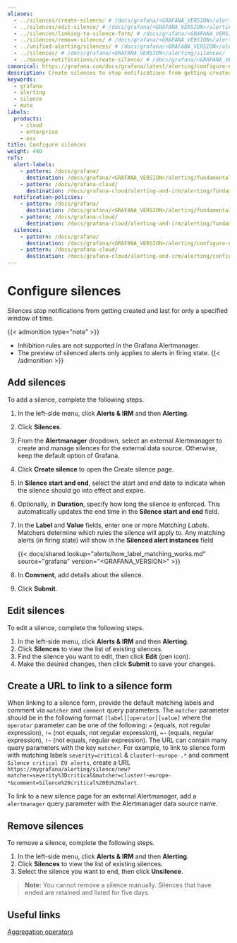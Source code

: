 ```yaml
---
aliases:
  - ../silences/create-silence/ # /docs/grafana/<GRAFANA_VERSION>/alerting/silences/create-silence/
  - ../silences/edit-silence/ # /docs/grafana/<GRAFANA_VERSION>/alerting/silences/edit-silence/
  - ../silences/linking-to-silence-form/ # /docs/grafana/<GRAFANA_VERSION>/alerting/silences/linking-to-silence-form/
  - ../silences/remove-silence/ # /docs/grafana/<GRAFANA_VERSION>/alerting/silences/remove-silence/
  - ../unified-alerting/silences/ # /docs/grafana/<GRAFANA_VERSION>/alerting/unified-alerting/silences/
  - ../silences/ # /docs/grafana/<GRAFANA_VERSION>/alerting/silences/
  - ../manage-notifications/create-silence/ # /docs/grafana/<GRAFANA_VERSION>/alerting/manage-notifications/create-silence/
canonical: https://grafana.com/docs/grafana/latest/alerting/configure-notifications/create-silence/
description: Create silences to stop notifications from getting created for a specified window of time
keywords:
  - grafana
  - alerting
  - silence
  - mute
labels:
  products:
    - cloud
    - enterprise
    - oss
title: Configure silences
weight: 440
refs:
  alert-labels:
    - pattern: /docs/grafana/
      destination: /docs/grafana/<GRAFANA_VERSION>/alerting/fundamentals/alert-rules/annotation-label/
    - pattern: /docs/grafana-cloud/
      destination: /docs/grafana-cloud/alerting-and-irm/alerting/fundamentals/alert-rules/annotation-label/
  notification-policies:
    - pattern: /docs/grafana/
      destination: /docs/grafana/<GRAFANA_VERSION>/alerting/fundamentals/notifications/notification-policies/
    - pattern: /docs/grafana-cloud/
      destination: /docs/grafana-cloud/alerting-and-irm/alerting/fundamentals/notifications/notification-policies/
  silences:
    - pattern: /docs/grafana/
      destination: /docs/grafana/<GRAFANA_VERSION>/alerting/configure-notifications/create-silence/
    - pattern: /docs/grafana-cloud/
      destination: /docs/grafana-cloud/alerting-and-irm/alerting/configure-notifications/create-silence/
---
```


# Configure silences

Silences stop notifications from getting created and last for only a specified window of time.

{{< admonition type="note" >}}

- Inhibition rules are not supported in the Grafana Alertmanager.
- The preview of silenced alerts only applies to alerts in firing state.
  {{< /admonition >}}

## Add silences

To add a silence, complete the following steps.

1. In the left-side menu, click **Alerts & IRM** and then **Alerting**.
1. Click **Silences**.
1. From the **Alertmanager** dropdown, select an external Alertmanager to create and manage silences for the external data source. Otherwise, keep the default option of Grafana.
1. Click **Create silence** to open the Create silence page.
1. In **Silence start and end**, select the start and end date to indicate when the silence should go into effect and expire.
1. Optionally, in **Duration**, specify how long the silence is enforced. This automatically updates the end time in the **Silence start and end** field.
1. In the **Label** and **Value** fields, enter one or more _Matching Labels_. Matchers determine which rules the silence will apply to. Any matching alerts (in firing state) will show in the **Silenced alert instances** field

   {{< docs/shared lookup="alerts/how_label_matching_works.md" source="grafana" version="<GRAFANA_VERSION>" >}}

1. In **Comment**, add details about the silence.
1. Click **Submit**.

## Edit silences

To edit a silence, complete the following steps.

1. In the left-side menu, click **Alerts & IRM** and then **Alerting**.
1. Click **Silences** to view the list of existing silences.
1. Find the silence you want to edit, then click **Edit** (pen icon).
1. Make the desired changes, then click **Submit** to save your changes.

## Create a URL to link to a silence form

When linking to a silence form, provide the default matching labels and comment via `matcher` and `comment` query parameters. The `matcher` parameter should be in the following format `[label][operator][value]` where the `operator` parameter can be one of the following: `=` (equals, not regular expression), `!=` (not equals, not regular expression), `=~` (equals, regular expression), `!~` (not equals, regular expression).
The URL can contain many query parameters with the key `matcher`.
For example, to link to silence form with matching labels `severity=critical` & `cluster!~europe-.*` and comment `Silence critical EU alerts`, create a URL `https://mygrafana/alerting/silence/new?matcher=severity%3Dcritical&matcher=cluster!~europe-*&comment=Silence%20critical%20EU%20alert`.

To link to a new silence page for an external Alertmanager, add a `alertmanager` query parameter with the Alertmanager data source name.

## Remove silences

To remove a silence, complete the following steps.

1. In the left-side menu, click **Alerts & IRM** and then **Alerting**.
1. Click **Silences** to view the list of existing silences.
1. Select the silence you want to end, then click **Unsilence**.

> **Note:** You cannot remove a silence manually. Silences that have ended are retained and listed for five days.

## Useful links

[Aggregation operators](https://prometheus.io/docs/prometheus/latest/querying/operators/#aggregation-operators)

